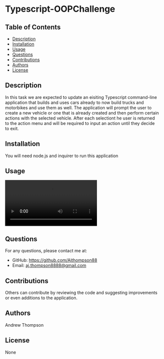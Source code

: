 
# Typescript-OOPChallenge

## Table of Contents
- [Description](#description)
- [Installation](#installation)
- [Usage](#usage)
- [Questions](#questions)
- [Contributions](#contributions)
- [Authors](#authors)
- [License](#license)

## Description
In this task we are expected to update an eisiting Typescript command-line application that builds and uses cars already to now build trucks and motorbikes and use them as well. The application will prompt the user to create a  new vehicle or one that is already created and then perform certain actions with the selected vehicle. After each selectiont he user is returned to the action menu and will be required to input an action until they decide to exit. 

## Installation
You will need node.js and inquirer to run this application

## Usage
![Usage Video](./02-Challenge/Develop/assets/usage.mp4)

## Questions
For any questions, please contact me at:
- GitHub: https://github.com/Ajthompson88
- Email: aj.thompson8888@gmail.com

## Contributions
Others can contribute by reviewing the code and suggesting improvements or even additions to the application.

## Authors
Andrew Thompson

## License
None
